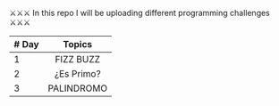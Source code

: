 
⚔⚔⚔ In this repo I will be uploading different programming challenges ⚔⚔⚔




| # Day  |                                                                       Topics                                                                     |
| -----  | :----------------------------------------------------------------------------------------------------------------------------------------------: |
|   1    |  FIZZ BUZZ                                                                                                                                       |
|   2    |  ¿Es Primo?                                                                                                                                      |
|   3    |  PALINDROMO                                                                                                                                      |
